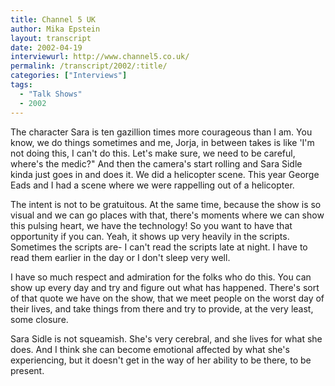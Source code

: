 ```yaml
---
title: Channel 5 UK
author: Mika Epstein
layout: transcript
date: 2002-04-19
interviewurl: http://www.channel5.co.uk/
permalink: /transcript/2002/:title/
categories: ["Interviews"]
tags:
  - "Talk Shows"
  - 2002
---
```


The character Sara is ten gazillion times more courageous than I am. You know, we do things sometimes and me, Jorja, in between takes is like 'I'm not doing this, I can't do this. Let's make sure, we need to be careful, where's the medic?" And then the camera's start rolling and Sara Sidle kinda just goes in and does it. We did a helicopter scene. This year George Eads and I had a scene where we were rappelling out of a helicopter.

The intent is not to be gratuitous. At the same time, because the show is so visual and we can go places with that, there's moments where we can show this pulsing heart, we have the technology! So you want to have that opportunity if you can. Yeah, it shows up very heavily in the scripts. Sometimes the scripts are- I can't read the scripts late at night. I have to read them earlier in the day or I don't sleep very well.

I have so much respect and admiration for the folks who do this. You can show up every day and try and figure out what has happened. There's sort of that quote we have on the show, that we meet people on the worst day of their lives, and take things from there and try to provide, at the very least, some closure.

Sara Sidle is not squeamish. She's very cerebral, and she lives for what she does. And I think she can become emotional affected by what she's experiencing, but it doesn't get in the way of her ability to be there, to be present.